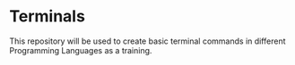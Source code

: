 # Terminals
This repository will be used to create basic terminal commands in different Programming Languages as a training.
